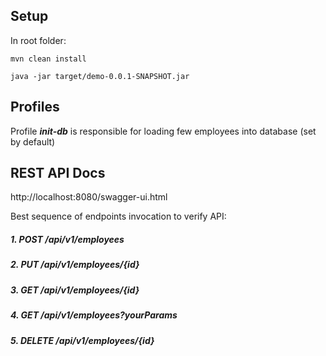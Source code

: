 ## Setup

In root folder:

    mvn clean install

    java -jar target/demo-0.0.1-SNAPSHOT.jar

## Profiles
Profile ***init-db*** is responsible for loading few employees into database (set by default)

## REST API Docs
http://localhost:8080/swagger-ui.html

Best sequence of endpoints invocation to verify API:

##### 1. POST /api/v1/employees
##### 2. PUT /api/v1/employees/{id}
##### 3. GET /api/v1/employees/{id}
##### 4. GET /api/v1/employees?yourParams
##### 5. DELETE /api/v1/employees/{id}
